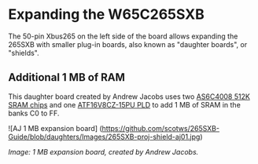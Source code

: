 # Expanding the W65C265SXB

The 50-pin Xbus265 on the left side of the board allows expanding the 265SXB
with smaller plug-in boards, also known as "daughter boards", or "shields". 

## Additional 1 MB of RAM

This daughter board created by Andrew Jacobs uses two [AS6C4008 512K SRAM
chips](http://www.alliancememory.com/pdf/as6c4008.pdf) and one [ATF16V8CZ-15PU
PLD](http://www.mouser.com/ds/2/36/doc0453-35248.pdf) to add 1 MB of SRAM in the
banks C0 to FF. 

![AJ 1 MB expansion board]
(https://github.com/scotws/265SXB-Guide/blob/daughters/Images/265SXB-proj-shield-aj01.jpg)

_Image: 1 MB expansion board, created by Andrew Jacobs._
